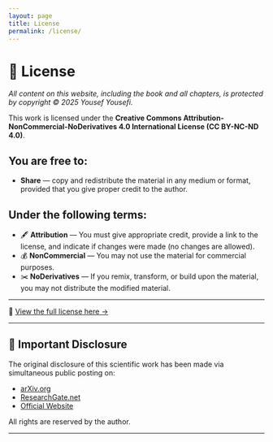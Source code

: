 ```yaml
---
layout: page
title: License
permalink: /license/
---
```


<h1>📜 License</h1>

<p><em>All content on this website, including the book and all chapters, is protected by copyright © 2025 Yousef Yousefi.</em></p>

<p>This work is licensed under the <strong>Creative Commons Attribution-NonCommercial-NoDerivatives 4.0 International License (CC BY-NC-ND 4.0)</strong>.</p>

<h2>You are free to:</h2>
<ul>
  <li><strong>Share</strong> — copy and redistribute the material in any medium or format, provided that you give proper credit to the author.</li>
</ul>

<h2>Under the following terms:</h2>
<ul>
  <li>🖋️ <strong>Attribution</strong> — You must give appropriate credit, provide a link to the license, and indicate if changes were made (no changes are allowed).</li>
  <li>💰 <strong>NonCommercial</strong> — You may not use the material for commercial purposes.</li>
  <li>✂️ <strong>NoDerivatives</strong> — If you remix, transform, or build upon the material, you may not distribute the modified material.</li>
</ul>

<hr>

<p>🔗 <a href="https://creativecommons.org/licenses/by-nc-nd/4.0/" target="_blank">View the full license here →</a></p>

<hr>

<h2>📢 Important Disclosure</h2>

<p>The original disclosure of this scientific work has been made via simultaneous public posting on:</p>
<ul>
  <li><a href="https://arxiv.org" target="_blank">arXiv.org</a></li>
  <li><a href="https://www.researchgate.net/profile/Yousef-Yousefi-7" target="_blank">ResearchGate.net</a></li>
  <li><a href="https://sgh-paradigm.github.io/science-generalization-hypothesis/" target="_blank">Official Website</a></li>
</ul>

<p>All rights are reserved by the author.</p>

<hr>
